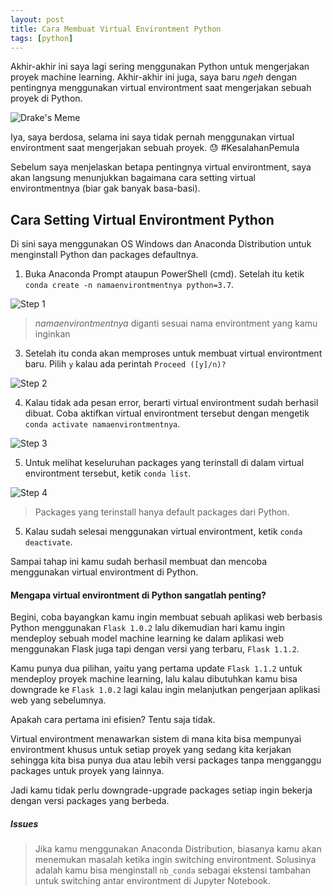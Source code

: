 ```yaml
---
layout: post
title: Cara Membuat Virtual Environtment Python
tags: [python]
---
```

Akhir-akhir ini saya lagi sering menggunakan Python untuk mengerjakan proyek machine learning. Akhir-akhir ini juga, saya baru *ngeh* dengan pentingnya menggunakan virtual environtment saat mengerjakan sebuah proyek di Python.

![Drake's Meme](https://i.imgflip.com/4miuom.jpg)

Iya, saya berdosa, selama ini saya tidak pernah menggunakan virtual environtment saat mengerjakan sebuah proyek. 😓 #KesalahanPemula

Sebelum saya menjelaskan betapa pentingnya virtual environtment, saya akan langsung menunjukkan bagaimana cara setting virtual environtmentnya (biar gak banyak basa-basi).

## Cara Setting Virtual Environtment Python
Di sini saya menggunakan OS Windows dan Anaconda Distribution untuk menginstall Python dan packages defaultnya.

1. Buka Anaconda Prompt ataupun PowerShell (cmd). Setelah itu ketik `conda create -n namaenvirontmentnya python=3.7`.

![Step 1](https://i.ibb.co/NZ6f1Df/1605494548898.jpg)
> *namaenvirontmentnya* diganti sesuai nama environtment yang kamu inginkan

3. Setelah itu conda akan memproses untuk membuat virtual environtment baru. Pilih `y` kalau ada perintah `Proceed ([y]/n)?`

![Step 2](https://i.ibb.co/jTYLC4v/1605494596869.jpg)

4. Kalau tidak ada pesan error, berarti virtual environtment sudah berhasil dibuat. Coba aktifkan virtual environtment tersebut dengan mengetik `conda activate namaenvirontmentnya`.

![Step 3](https://i.ibb.co/FJ3bkTY/1605494666661.jpg)

5. Untuk melihat keseluruhan packages yang terinstall di dalam virtual environtment tersebut, ketik `conda list`.

![Step 4](https://i.ibb.co/MsxKL43/1605494690118.jpg)

> Packages yang terinstall hanya default packages dari Python.

5. Kalau sudah selesai menggunakan virtual environtment, ketik `conda deactivate`.

Sampai tahap ini kamu sudah berhasil membuat dan mencoba menggunakan virtual environtment di Python.

#### Mengapa virtual environtment di Python sangatlah penting?

Begini, coba bayangkan kamu ingin membuat sebuah aplikasi web berbasis Python menggunakan `Flask 1.0.2` lalu dikemudian hari kamu ingin mendeploy sebuah model machine learning ke dalam aplikasi web menggunakan Flask juga tapi dengan versi yang terbaru, `Flask 1.1.2`.

Kamu punya dua pilihan, yaitu yang pertama update `Flask 1.1.2` untuk mendeploy proyek machine learning, lalu kalau dibutuhkan kamu bisa downgrade ke `Flask 1.0.2` lagi kalau ingin melanjutkan pengerjaan aplikasi web yang sebelumnya.

Apakah cara pertama ini efisien? Tentu saja tidak.

Virtual environtment menawarkan sistem di mana kita bisa mempunyai environtment khusus untuk setiap proyek yang sedang kita kerjakan sehingga kita bisa punya dua atau lebih versi packages tanpa mengganggu packages untuk proyek yang lainnya.

Jadi kamu tidak perlu downgrade-upgrade packages setiap ingin bekerja dengan versi packages yang berbeda.

##### Issues
> Jika kamu menggunakan Anaconda Distribution, biasanya kamu akan menemukan masalah ketika ingin switching environtment. Solusinya adalah kamu bisa menginstall `nb_conda` sebagai ekstensi tambahan untuk switching antar environtment di Jupyter Notebook.
